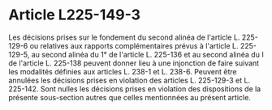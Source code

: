 # Article L225-149-3

Les décisions prises sur le fondement du second alinéa de l'article L. 225-129-6 ou relatives aux rapports complémentaires prévus à l'article L. 225-129-5, au second alinéa du 1° de l'article L. 225-136 et au second alinéa du I de l'article L. 225-138 peuvent donner lieu à une injonction de faire suivant les modalités définies aux articles L. 238-1 et L. 238-6.   Peuvent être annulées les décisions prises en violation des articles L. 225-129-3 et L. 225-142.   Sont nulles les décisions prises en violation des dispositions de la présente sous-section autres que celles mentionnées au présent article.